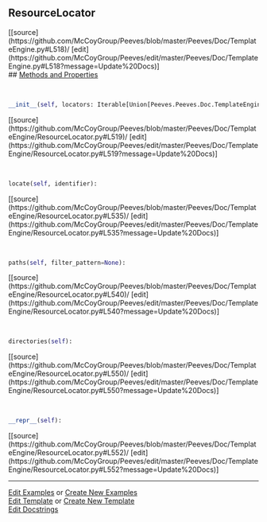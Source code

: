 ## <a id="Peeves.Doc.TemplateEngine.ResourceLocator">ResourceLocator</a> 

<div class="docs-source-link" markdown="1">
[[source](https://github.com/McCoyGroup/Peeves/blob/master/Peeves/Doc/TemplateEngine.py#L518)/
[edit](https://github.com/McCoyGroup/Peeves/edit/master/Peeves/Doc/TemplateEngine.py#L518?message=Update%20Docs)]
</div>









<div class="collapsible-section">
 <div class="collapsible-section collapsible-section-header" markdown="1">
## <a class="collapse-link" data-toggle="collapse" href="#methods" markdown="1"> Methods and Properties</a> <a class="float-right" data-toggle="collapse" href="#methods"><i class="fa fa-chevron-down"></i></a>
 </div>
 <div class="collapsible-section collapsible-section-body collapse " id="methods" markdown="1">
 
<a id="Peeves.Doc.TemplateEngine.ResourceLocator.__init__" class="docs-object-method">&nbsp;</a> 
```python
__init__(self, locators: Iterable[Union[Peeves.Peeves.Doc.TemplateEngine.ResourcePathLocator, Iterable[str], Tuple[Iterable[str], Union[str, Iterable[str]]]]]): 
```
<div class="docs-source-link" markdown="1">
[[source](https://github.com/McCoyGroup/Peeves/blob/master/Peeves/Doc/TemplateEngine/ResourceLocator.py#L519)/
[edit](https://github.com/McCoyGroup/Peeves/edit/master/Peeves/Doc/TemplateEngine/ResourceLocator.py#L519?message=Update%20Docs)]
</div>


<a id="Peeves.Doc.TemplateEngine.ResourceLocator.locate" class="docs-object-method">&nbsp;</a> 
```python
locate(self, identifier): 
```
<div class="docs-source-link" markdown="1">
[[source](https://github.com/McCoyGroup/Peeves/blob/master/Peeves/Doc/TemplateEngine/ResourceLocator.py#L535)/
[edit](https://github.com/McCoyGroup/Peeves/edit/master/Peeves/Doc/TemplateEngine/ResourceLocator.py#L535?message=Update%20Docs)]
</div>


<a id="Peeves.Doc.TemplateEngine.ResourceLocator.paths" class="docs-object-method">&nbsp;</a> 
```python
paths(self, filter_pattern=None): 
```
<div class="docs-source-link" markdown="1">
[[source](https://github.com/McCoyGroup/Peeves/blob/master/Peeves/Doc/TemplateEngine/ResourceLocator.py#L540)/
[edit](https://github.com/McCoyGroup/Peeves/edit/master/Peeves/Doc/TemplateEngine/ResourceLocator.py#L540?message=Update%20Docs)]
</div>


<a id="Peeves.Doc.TemplateEngine.ResourceLocator.directories" class="docs-object-method">&nbsp;</a> 
```python
directories(self): 
```
<div class="docs-source-link" markdown="1">
[[source](https://github.com/McCoyGroup/Peeves/blob/master/Peeves/Doc/TemplateEngine/ResourceLocator.py#L550)/
[edit](https://github.com/McCoyGroup/Peeves/edit/master/Peeves/Doc/TemplateEngine/ResourceLocator.py#L550?message=Update%20Docs)]
</div>


<a id="Peeves.Doc.TemplateEngine.ResourceLocator.__repr__" class="docs-object-method">&nbsp;</a> 
```python
__repr__(self): 
```
<div class="docs-source-link" markdown="1">
[[source](https://github.com/McCoyGroup/Peeves/blob/master/Peeves/Doc/TemplateEngine/ResourceLocator.py#L552)/
[edit](https://github.com/McCoyGroup/Peeves/edit/master/Peeves/Doc/TemplateEngine/ResourceLocator.py#L552?message=Update%20Docs)]
</div>
 </div>
</div>











---

[Edit Examples](https://github.com/McCoyGroup/Peeves/edit/gh-pages/ci/examples/Peeves/Doc/TemplateEngine/ResourceLocator.md) or 
[Create New Examples](https://github.com/McCoyGroup/Peeves/new/gh-pages/?filename=ci/examples/Peeves/Doc/TemplateEngine/ResourceLocator.md) <br/>
[Edit Template](https://github.com/McCoyGroup/Peeves/edit/gh-pages/ci/docs/Peeves/Doc/TemplateEngine/ResourceLocator.md) or 
[Create New Template](https://github.com/McCoyGroup/Peeves/new/gh-pages/?filename=ci/docs/templates/Peeves/Doc/TemplateEngine/ResourceLocator.md) <br/>
[Edit Docstrings](https://github.com/McCoyGroup/Peeves/edit/master/Peeves/Doc/TemplateEngine.py#L518?message=Update%20Docs)